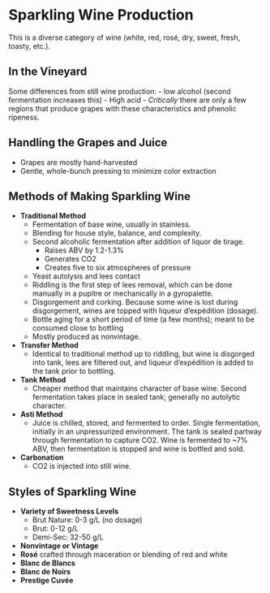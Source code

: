 # Sparkling Wine Production

This is a diverse category of wine (white, red, rosé, dry, sweet, fresh, toasty, etc.).

## In the Vineyard

Some differences from still wine production:
	- low alcohol (second fermentation increases this)
	- High acid
	- *Critically* there are only a few regions that produce grapes with these characteristics and phenolic ripeness.

## Handling the Grapes and Juice

- Grapes are mostly hand-harvested
- Gentle, whole-bunch pressing to minimize color extraction

## Methods of Making Sparkling Wine

- **Traditional Method**
	- Fermentation of base wine, usually in stainless. 
	- Blending for house style, balance, and complexity.
	- Second alcoholic fermentation after addition of liquor de tirage.
		- Raises ABV by 1.2-1.3%
		- Generates CO2
		- Creates five to six atmospheres of pressure
	- Yeast autolysis and lees contact
	- Riddling is the first step of lees removal, which can be done manually in a pupitre or mechanically in a gyropalette.
	- Disgorgement and corking. Because some wine is lost during disgorgement, wines are topped with liqueur d’expédition (dosage). 
	- Bottle aging for a short period of time (a few months); meant to be consumed close to bottling
	- Mostly produced as nonvintage.
- **Transfer Method**
	- Identical to traditional method up to riddling, but wine is disgorged into tank, lees are filtered out, and liqueur d’expédition is added to the tank prior to bottling.
- **Tank Method**
	- Cheaper method that maintains character of base wine. Second fermentation takes place in sealed tank; generally no autolytic character.
- **Asti Method**
	- Juice is chilled, stored, and fermented to order. Single fermentation, initially in an unpressurized environment. The tank is sealed partway through fermentation to capture CO2. Wine is fermented to ~7% ABV, then fermentation is stopped and wine is bottled and sold.
- **Carbonation**
	- CO2 is injected into still wine.

## Styles of Sparkling Wine

- **Variety of Sweetness Levels**
	- Brut Nature: 0-3 g/L (no dosage)
	- Brut: 0-12 g/L
	- Demi-Sec: 32-50 g/L
- **Nonvintage or Vintage**
- **Rosé** crafted through maceration or blending of red and white
- **Blanc de Blancs**
- **Blanc de Noirs**
- **Prestige Cuvée**